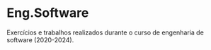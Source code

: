 # Eng.Software

Exercícios e trabalhos realizados durante o curso de engenharia de software (2020-2024).
